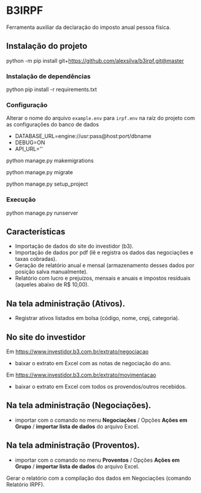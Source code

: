 # B3IRPF
Ferramenta auxiliar da declaração do imposto anual pessoa física.

## Instalação do projeto
python -m pip install git+https://github.com/alexsilva/b3irpf.git@master

### Instalação de dependências
python pip install -r requirements.txt
### Configuração

Alterar o nome do arquivo `example.env` para `irpf.env` na raíz do projeto com as configurações do banco de dados
* DATABASE_URL=engine://usr:pass@host:port/dbname
* DEBUG=ON
* API_URL=''

python manage.py makemigrations

python manage.py migrate

python manage.py setup_project
### Execução
python manage.py runserver

## Características
* Importação de dados do site do investidor (b3).
* Importação de dados por pdf (lê e registra os dados das negociações e taxas cobradas).
* Geração de relatório anual e mensal (armazenamento desses dados por posição salva manualmente).
* Relatório com lucro e prejuízos, mensais e anuais e impostos residuais (aqueles abaixo de R$ 10,00).

## Na tela administração (Ativos).
* Registrar ativos listados em bolsa (código, nome, cnpj, categoria).

## No site do investidor
Em https://www.investidor.b3.com.br/extrato/negociacao
* baixar o extrato em Excel com as notas de negociação do ano.

Em https://www.investidor.b3.com.br/extrato/movimentacao
* baixar o extrato em Excel com todos os provendos/outros recebidos.

## Na tela administração (Negociações).
* importar com o comando no menu **Negociações** / Opções **Ações em Grupo** / **importar lista de dados** do arquivo Excel.


## Na tela administração (Proventos).
* importar com o comando no menu **Proventos** / Opções **Ações em Grupo** / **importar lista de dados** do arquivo Excel.


Gerar o relatório com a compilação dos dados em Negociações (comando Relatório IRPF).
